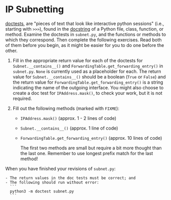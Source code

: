 # IP Subnetting

[doctests](https://docs.python.org/3/library/doctest.html), are "pieces
of text that look like interactive python sessions" (i.e., starting with
`>>>`), found in the [docstring](https://www.python.org/dev/peps/pep-0257/) of
a Python file, class, function, or method.  Examine the doctests in `subnet.py`,
and the functions or methods to which they correspond.  Then complete the
following exercises.  Read both of them before you begin, as it might be easier
for you to do one before the other.

 1. Fill in the appropriate return value for each of the doctests for
		`Subnet.__contains__()` and `ForwardingTable.get_forwarding_entry()` in
		`subnet.py`.  `None` is currently used as a placeholder for each. The
    return value for `Subnet.__contains__()` should be a boolean (`True` or
		`False`) and the return value for `ForwardingTable.get_forwarding_entry()`
    is a string indicating the name of the outgoing interface.  You might also
		choose to create a doc test for `IPAddress.mask()`, to check your work, but
    it is not required.

 2. Fill out the following methods (marked with `FIXME`):

    - `IPAddress.mask()` (approx. 1 - 2 lines of code)
    - `Subnet.__contains__()` (approx. 1 line of code)
    - `ForwardingTable.get_forwarding_entry()` (approx. 10 lines of code)

		The first two methods are small but require a bit more thought than the
    last one.  Remember to use longest prefix match for the last method!

When you have finished your revisions of `subnet.py`:

    - The return values in the doc tests must be correct; and
    - The following should run without error:
      ```
      python3 -m doctest subnet.py
      ```
